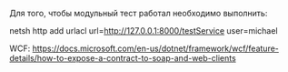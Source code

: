 Для того, чтобы модульный тест работал необходимо выполнить:

netsh http add urlacl url=http://127.0.0.1:8000/testService user=michael

WCF: https://docs.microsoft.com/en-us/dotnet/framework/wcf/feature-details/how-to-expose-a-contract-to-soap-and-web-clients